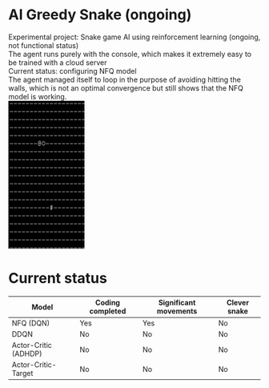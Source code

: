 # AI Greedy Snake (ongoing)
Experimental project: Snake game AI using reinforcement learning (ongoing, not functional status)\
The agent runs purely with the console, which makes it extremely easy to be trained with a cloud server\
Current status: configuring NFQ model\
The agent managed itself to loop in the purpose of avoiding hitting the walls, which is not an optimal convergence but still shows that the NFQ model is working.\
![](https://github.com/zysoong/ai-greedy-snake/blob/master/images/nfq_1.gif?raw=true)

# Current status
Model | Coding completed | Significant movements | Clever snake
--- | --- | --- | ---
NFQ (DQN) | Yes | Yes | No
DDQN | No | No | No
Actor-Critic (ADHDP) | No | No | No
Actor-Critic-Target | No | No | No

